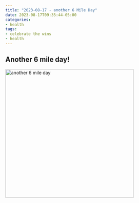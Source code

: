 ```yaml
---
title: "2023-08-17 - another 6 Mile Day"
date: 2023-08-17T09:35:44-05:00
categories:
- health
tags:
- celebrate the wins
- health
---
```



## Another 6 mile day!

<img src="/images/2023-08-17-6-miles.jpg" alt="another 6 mile day" width="400" />

